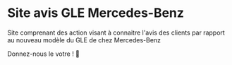 # Site avis GLE Mercedes-Benz

Site comprenant des action visant à connaitre l'avis des clients par rapport au nouveau modèle du GLE de chez Mercedes-Benz

Donnez-nous le votre ! 🤗